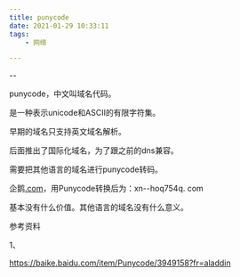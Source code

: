 ```yaml
---
title: punycode
date: 2021-01-29 10:33:11
tags:
	- 网络

---
```


--

punycode，中文叫域名代码。

是一种表示unicode和ASCII的有限字符集。

早期的域名只支持英文域名解析。

后面推出了国际化域名，为了跟之前的dns兼容。

需要把其他语言的域名进行punycode转码。

企鹅[.com](https://baike.baidu.com/item/.com)，用Punycode转换后为：xn--hoq754q. com

基本没有什么价值。其他语言的域名没有什么意义。



参考资料

1、

https://baike.baidu.com/item/Punycode/3949158?fr=aladdin